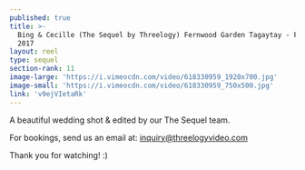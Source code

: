 ```yaml
---
published: true
title: >-
  Bing & Cecille (The Sequel by Threelogy) Fernwood Garden Tagaytay - February
  2017
layout: reel
type: sequel
section-rank: 11
image-large: 'https://i.vimeocdn.com/video/618330959_1920x700.jpg'
image-small: 'https://i.vimeocdn.com/video/618330959_750x500.jpg'
link: 'v9ejVIetaRk'
---
```

A beautiful wedding shot & edited by our The Sequel team.

For bookings, send us an email at: inquiry@threelogyvideo.com

Thank you for watching! :)
